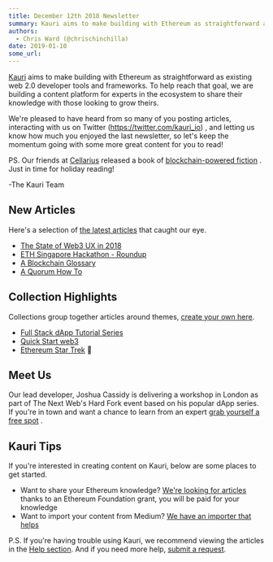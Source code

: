 ```yaml
---
title: December 12th 2018 Newsletter
summary: Kauri aims to make building with Ethereum as straightforward as existing web 2.0 developer tools and frameworks. To help reach that goal, we are building a content platform for experts in the ecosystem to share their knowledge with those looking to grow theirs. Were pleased to have heard from so many of you posting articles, interacting with us on Twitter () , and letting us know how much you enjoyed the last newsletter, so lets keep the momentum going with some more great content for you to rea
authors:
  - Chris Ward (@chrischinchilla)
date: 2019-01-10
some_url: 
---
```


[Kauri](https://beta.kauri.io) aims to make building with Ethereum as straightforward as existing web 2.0 developer tools and frameworks. To help reach that goal, we are building a content platform for experts in the ecosystem to share their knowledge with those looking to grow theirs.

We're pleased to have heard from so many of you posting articles, interacting with us on Twitter (<https://twitter.com/kauri_io>) , and letting us know how much you enjoyed the last newsletter, so let's keep the momentum going with some more great content for you to read!

PS. Our friends at [Cellarius](https://cellarius.network) released a book of [blockchain-powered fiction](https://www.amazon.com/Whose-Future-Cellarius-Stories-I-ebook/dp/B07L5Z2J7B/ref=sr_1_1?s=digital-text&ie=UTF8&qid=1544507892&sr=1-1&keywords=Cellarius) . Just in time for holiday reading!

-The Kauri Team

## New Articles

Here's a selection of [the latest articles](https://beta.kauri.io/articles) that caught our eye.

- [The State of Web3 UX in 2018](https://beta.kauri.io/article/e58bc467b7474a0eb3e1afe4eb9fe634/v1/the-state-of-web3-ux-in-2018)
- [ETH Singapore Hackathon - Roundup](https://beta.kauri.io/article/c38807b010d74c2a9e91a742eae6cc29/)
- [A Blockchain Glossary](https://beta.kauri.io/article/1f5da0c171cd4eecb68d23be9acce25d/)
- [A Quorum How To](https://beta.kauri.io/article/97e916abb4b5431bbb297f42d0ce8b88/v1/quorum-how-to)

## Collection Highlights

Collections group together articles around themes, [create your own here](https://beta.kauri.io/login?r=create-collection).

- [Full Stack dApp Tutorial Series](https://beta.kauri.io/collection/5b8e401ee727370001c942e3/full-stack-dapp-tutorial-series)
- [Quick Start web3](https://beta.kauri.io/collection/5bef33b16b97660001fe6392/quick-start-web3.0-series)
- [Ethereum Star Trek](https://beta.kauri.io/collection/5c06df52a24677000166f603/ethereum-startrek) 🖖

## Meet Us

Our lead developer, Joshua Cassidy is delivering a workshop in London as part of The Next Web's Hard Fork event based on his popular dApp series. If you're in town and want a chance to learn from an expert [grab yourself a free spot](https://next.thenextweb.com/hardfork-decentralized/events/how-to-build-your-first-d-app-on-ethereum-by-consen-sys) .

## Kauri Tips

If you're interested in creating content on Kauri, below are some places to get started.

- Want to share your Ethereum knowledge? [We're looking for articles](https://beta.kauri.io/article/b5c15961f13d4112bc82f6edb6fd3a75) thanks to an Ethereum Foundation grant, you will be paid for your knowledge
- Want to import your content from Medium? [We have an importer that helps](https://beta.kauri.io/article/15673b4f86da49f5aed621696499c662/v2/kauri-importer-guidelines)

P.S. If you're having trouble using Kauri, we recommend viewing the articles in the [Help section](https://rinkeby.kauri.io/help). And if you need more help, [submit a request](https://rinkeby.kauri.io/create-request).
